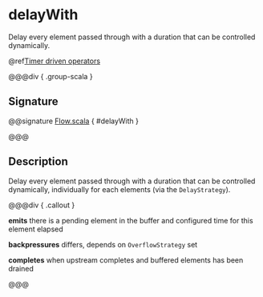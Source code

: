 # delayWith

Delay every element passed through with a duration that can be controlled dynamically.

@ref[Timer driven operators](../index.md#timer-driven-operators)

@@@div { .group-scala }

## Signature

@@signature [Flow.scala](/akka-stream/src/main/scala/akka/stream/scaladsl/Flow.scala) { #delayWith }

@@@

## Description

Delay every element passed through with a duration that can be controlled dynamically, individually for each elements (via the `DelayStrategy`).


@@@div { .callout }

**emits** there is a pending element in the buffer and configured time for this element elapsed

**backpressures** differs, depends on `OverflowStrategy` set

**completes** when upstream completes and buffered elements has been drained


@@@

